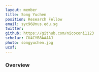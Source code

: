 ```yaml
---
layout: member
title: Song Yuchen 
position: Research Fellow
email: syc96@nus.edu.sg
twitter: 
github: https://github.com/nicoconi1123
scholar: CU4CYB8AAAAJ
photo: songyuchen.jpg
ucsf: 
---
```


### Overview
